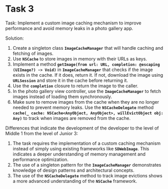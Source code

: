 # Task 3

Task: Implement a custom image caching mechanism to improve performance and
avoid memory leaks in a photo gallery app.

Solution:

1. Create a singleton class **`ImageCacheManager`** that will handle caching and
   fetching of images.
2. Use **`NSCache`** to store images in memory with their URLs as keys.
3. Implement a method
   **`getImage(from url: URL, completion: @escaping (UIImage?) -> Void)`** in
   **`ImageCacheManager`** that checks if the image exists in the cache. If it
   does, return it. If not, download the image using **`URLSession`** and store
   it in the cache before returning it.
4. Use the **`completion`** closure to return the image to the caller.
5. In the photo gallery view controller, use the **`ImageCacheManager`** to
   fetch images instead of loading them synchronously.
6. Make sure to remove images from the cache when they are no longer needed to
   prevent memory leaks. Use the **`NSCacheDelegate`** method
   **`cache(_ cache: NSCache<AnyObject, AnyObject>, willEvictObject obj: Any)`**
   to track when images are removed from the cache.

Differences that indicate the development of the developer to the level of
Middle 1 from the level of Junior 3:

1. The task requires the implementation of a custom caching mechanism instead of
   simply using existing frameworks like **`SDWebImage`**. This indicates a
   deeper understanding of memory management and performance optimization.
2. The use of a singleton pattern for the **`ImageCacheManager`** demonstrates
   knowledge of design patterns and architectural concepts.
3. The use of the **`NSCacheDelegate`** method to track image evictions shows a
   more advanced understanding of the **`NSCache`** framework.
